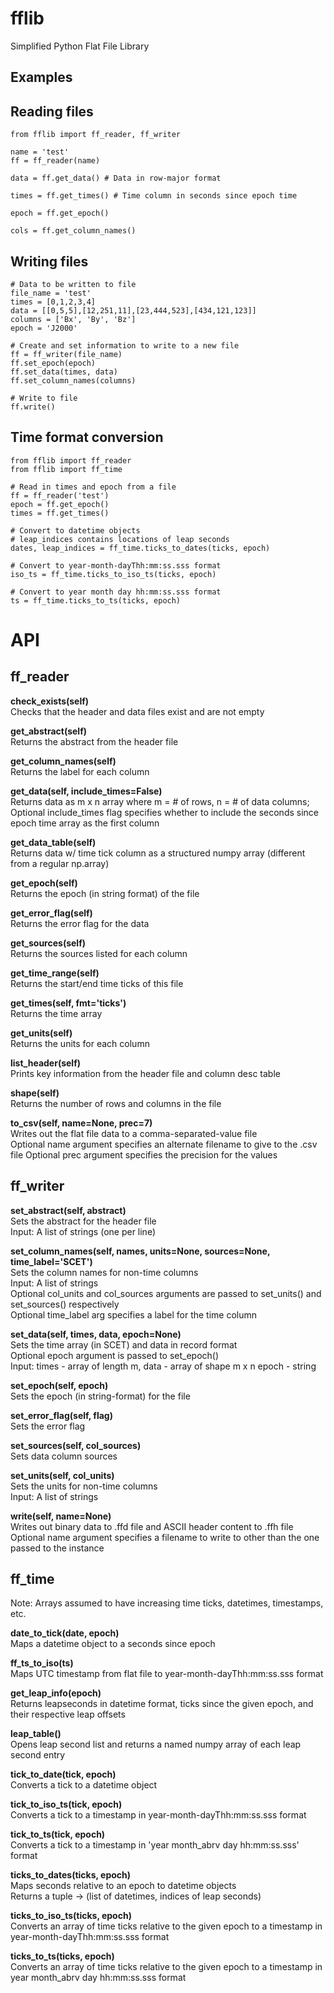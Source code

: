 # fflib
Simplified Python Flat File Library

## Examples
## Reading files
```
from fflib import ff_reader, ff_writer

name = 'test'
ff = ff_reader(name)

data = ff.get_data() # Data in row-major format

times = ff.get_times() # Time column in seconds since epoch time

epoch = ff.get_epoch()

cols = ff.get_column_names()
```

## Writing files
```
# Data to be written to file
file_name = 'test'
times = [0,1,2,3,4]
data = [[0,5,5],[12,251,11],[23,444,523],[434,121,123]]
columns = ['Bx', 'By', 'Bz']
epoch = 'J2000'

# Create and set information to write to a new file
ff = ff_writer(file_name)
ff.set_epoch(epoch)
ff.set_data(times, data)
ff.set_column_names(columns)

# Write to file
ff.write()
```


## Time format conversion
```
from fflib import ff_reader
from fflib import ff_time

# Read in times and epoch from a file
ff = ff_reader('test')
epoch = ff.get_epoch()
times = ff.get_times()

# Convert to datetime objects
# leap_indices contains locations of leap seconds
dates, leap_indices = ff_time.ticks_to_dates(ticks, epoch)

# Convert to year-month-dayThh:mm:ss.sss format
iso_ts = ff_time.ticks_to_iso_ts(ticks, epoch)

# Convert to year month day hh:mm:ss.sss format
ts = ff_time.ticks_to_ts(ticks, epoch)
```

# API
## ff_reader
<b>check_exists(self)</b></br>
Checks that the header and data files exist and are not empty

<b>get_abstract(self)</b></br>
Returns the abstract from the header file

<b>get_column_names(self)</b></br>
Returns the label for each column

<b>get_data(self, include_times=False)</b></br>
Returns data as m x n array where m = # of rows, n = # of data columns;
Optional include_times flag specifies whether to include the seconds
since epoch time array as the first column

<b>get_data_table(self)</b></br>
Returns data w/ time tick column as a structured
numpy array (different from a regular np.array)

<b>get_epoch(self)</b></br>
Returns the epoch (in string format) of the file

<b>get_error_flag(self)</b></br>
Returns the error flag for the data

<b>get_sources(self)</b></br>
Returns the sources listed for each column

<b>get_time_range(self)</b></br>
Returns the start/end time ticks of this file

<b>get_times(self, fmt='ticks')</b></br>
Returns the time array

<b>get_units(self)</b></br>
Returns the units for each column

<b>list_header(self)</b></br>
Prints key information from the header file and column desc table

<b>shape(self)</b></br>
Returns the number of rows and columns in the file

<b>to_csv(self, name=None, prec=7)</b></br>
Writes out the flat file data to a comma-separated-value file<br>Optional name argument specifies an alternate filename to
give to the .csv file
Optional prec argument specifies the precision for the values

## ff_writer
<b>set_abstract(self, abstract)</b></br>
Sets the abstract for the header file<br>Input: A list of strings (one per line)

<b>set_column_names(self, names, units=None, sources=None, time_label='SCET')</b></br>
Sets the column names for non-time columns <br>Input: A list of strings<br>Optional col_units and col_sources arguments are passed to
set_units() and set_sources() respectively<br>Optional time_label arg specifies a label for the time column

<b>set_data(self, times, data, epoch=None)</b></br>
Sets the time array (in SCET) and data in record format<br>Optional epoch argument is passed to set_epoch()<br>Input: 
    times - array of length m, 
    data - array of shape m x n
    epoch - string

<b>set_epoch(self, epoch)</b></br>
Sets the epoch (in string-format) for the file

<b>set_error_flag(self, flag)</b></br>
Sets the error flag

<b>set_sources(self, col_sources)</b></br>
Sets data column sources

<b>set_units(self, col_units)</b></br>
Sets the units for non-time columns <br>Input: A list of strings

<b>write(self, name=None)</b></br>
Writes out binary data to .ffd file and ASCII header
content to .ffh file <br>Optional name argument specifies a filename to write to
other than the one passed to the instance

## ff_time
Note: Arrays assumed to have increasing time ticks, datetimes, timestamps, etc.

<b>date_to_tick(date, epoch)</b></br>
Maps a datetime object to a seconds since epoch

<b>ff_ts_to_iso(ts)</b></br>
Maps UTC timestamp from flat file to year-month-dayThh:mm:ss.sss format

<b>get_leap_info(epoch)</b></br>
Returns leapseconds in datetime format, ticks since the given epoch, 
and their respective leap offsets

<b>leap_table()</b></br>
Opens leap second list and returns a named numpy
array of each leap second entry

<b>tick_to_date(tick, epoch)</b></br>
Converts a tick to a datetime object

<b>tick_to_iso_ts(tick, epoch)</b></br>
Converts a tick to a timestamp in year-month-dayThh:mm:ss.sss format

<b>tick_to_ts(tick, epoch)</b></br>
Converts a tick to a timestamp in 'year month_abrv day hh:mm:ss.sss' format

<b>ticks_to_dates(ticks, epoch)</b></br>
Maps seconds relative to an epoch to datetime objects<br>Returns a tuple -> (list of datetimes, indices of leap seconds)

<b>ticks_to_iso_ts(ticks, epoch)</b></br>
Converts an array of time ticks relative to the given epoch to a
timestamp in year-month-dayThh:mm:ss.sss format

<b>ticks_to_ts(ticks, epoch)</b></br>
Converts an array of time ticks relative to the given epoch to a
timestamp in year month_abrv day hh:mm:ss.sss format

